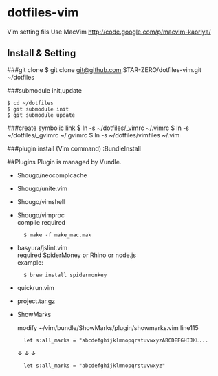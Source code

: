 # dotfiles-vim
Vim setting fils
Use MacVim http://code.google.com/p/macvim-kaoriya/

## Install & Setting
###git clone
    $ git clone git@github.com:STAR-ZERO/dotfiles-vim.git ~/dotfiles

###submodule init,update

    $ cd ~/dotfiles
    $ git submodule init
    $ git submodule update


###create symbolic link
    $ ln -s ~/dotfiles/_vimrc ~/.vimrc
    $ ln -s ~/dotfiles/_gvimrc ~/.gvimrc
    $ ln -s ~/dotfiles/vimfiles ~/.vim


###plugin install (Vim command)
    :BundleInstall


##Plugins
Plugin is managed by Vundle. 

* Shougo/neocomplcache

* Shougo/unite.vim

* Shougo/vimshell

* Shougo/vimproc  
  compile required

        $ make -f make_mac.mak

* basyura/jslint.vim  
  required SpiderMoney or Rhino or node.js  
  example:

        $ brew install spidermonkey

* quickrun.vim

* project.tar.gz

* ShowMarks

    modify ~/vim/bundle/ShowMarks/plugin/showmarks.vim line115  

        let s:all_marks = "abcdefghijklmnopqrstuvwxyzABCDEFGHIJKL...
  ↓ ↓ ↓

        let s:all_marks = "abcdefghijklmnopqrstuvwxyz"



